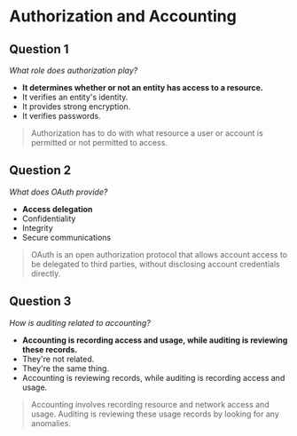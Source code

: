 # Authorization and Accounting

## Question 1

*What role does authorization play?*

* **It determines whether or not an entity has access to a resource.**
* It verifies an entity's identity.
* It provides strong encryption.
* It verifies passwords.

> Authorization has to do with what resource a user or account is permitted or not permitted to access.

## Question 2

*What does OAuth provide?*

* **Access delegation**
* Confidentiality
* Integrity
* Secure communications

> OAuth is an open authorization protocol that allows account access to be delegated to third parties, without disclosing account credentials directly.

## Question 3

*How is auditing related to accounting?*

* **Accounting is recording access and usage, while auditing is reviewing these records.**
* They're not related.
* They're the same thing.
* Accounting is reviewing records, while auditing is recording access and usage.

> Accounting involves recording resource and network access and usage. Auditing is reviewing these usage records by looking for any anomalies.